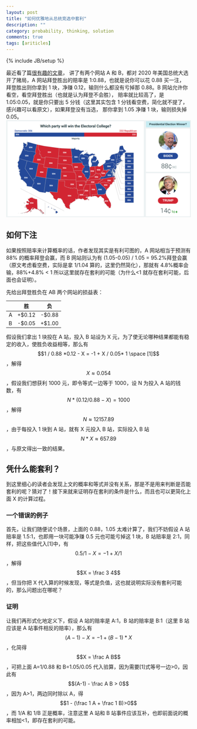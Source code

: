 ```yaml
---
layout: post
title: "如何优雅地从总统竞选中套利"
description: ""
category: probability, thinking, solution
comments: true
tags: [ariticles]
---
```


{% include JB/setup %}

最近看了篇[很有趣的文章](https://computersciencealgorithms.wordpress.com/2020/11/22/exploiting-arbitrage-opportunities-in-betting-markets/)，
讲了有两个网站 A 和 B，都对 2020 年美国总统大选开了赌局，A 网站拜登胜出的赔率是 1:0.88，也就是说你可以花 0.88 买一注，
拜登胜出则你拿到 1 块，净赚 0.12，输则什么都没有亏掉那 0.88。B 网站允许你看空，看空拜登胜出（也就是认为拜登不会胜），
赔率就比较高了，是 1.05:0.05，就是你只要出 5 分钱（这里其实包含 1 分钱看空费，简化就不提了，感兴趣可以看原文），如果拜登没有当选，
那你拿到 1.05 净赚 1 块，输则损失掉 0.05。
![image](/images/predictit-221120.png)<!--more-->

## 如何下注

如果按照赔率来计算概率的话，作者发现其实是有利可图的，A 网站相当于预测有 88% 的概率拜登会赢，而 B 网站则认为有 (1.05-0.05) / 1.05 = 95.2%拜登会赢（原文考虑看空费，实际是拿 1/1.04 算的，这里仍然简化），那就有 4.8%概率会输，88%+4.8% < 1 所以这里就存在套利的可能（为什么<1 就存在套利可能，后面也会证明）。

先给出拜登胜负在 AB 两个网站的损益表：

|     | 胜     | 负     |
| --- | ------ | ------ |
| A   | +$0.12 | -$0.88 |
| B   | -$0.05 | +$1.00 |

假设我们拿出 1 块投在 A 站，投入 B 站设为 X 元，为了使无论哪种结果都能有稳定的收入，使胜负收益相等，那么有$$1 / 0.88 *0.12 - X = -1 + X / 0.05* 1  \space [1]$$，解得$$X \approx 0.054$$，假设我们想获利 1000 元，即令等式一边等于 1000，设 N 为投入 A 站的钱数，有$$N*(0.12/0.88 - X)= 1000$$，解得$$N \approx 12157.89$$，由于每投入 1 块到 A 站，就有 X 元投入 B 站，实际投入 B 站$$N * X \approx657.89$$，与原文得出一致的结果。

## 凭什么能套利？

到这里细心的读者会发现上文的概率和等式并没有关系，那是不是用来判断是否能套利的呢？猜对了！接下来就来证明存在套利的条件是什么，而且也可以更简化上面 X 的计算过程。

### 一个错误的例子

首先，让我们随便试个场景，上面的 0.88，1.05 太难计算了，我们不妨假设 A 站赔率是 1.5:1，也即用一块可能净赚 0.5 元也可能亏掉这 1 块，B 站赔率是 2:1，同样，把这些值代入[1]中，有$$0.5/1 - X = -1 + X/1$$，解得$$X = \frac 3 4$$，但当你把 X 代入算的时候发现，等式是负值，这也就说明实际没有套利可能的，那么问题出在哪呢？

### 证明

让我们再形式化地定义下，假设 A 站的赔率是 A:1，B 站的赔率是 B:1（这里 B 站应该是 A 站事件相反的赔率），那么有$$(A-1) - X = -1 + (B-1)*X$$，化简得$$X = \frac A B$$，可把上面 A=1/0.88 和 B=1.05/0.05 代入验算，因为需要[1]式等号一边>0，因此有$$(A-1) - \frac A B > 0$$，因为 A>1，两边同时除以 A，得$$1 - (\frac 1 A + \frac 1 B)>0$$，而 1/A 和 1/B 正是概率，注意这里 A 站和 B 站事件应该互补，也即前面说的概率相加<1，即存在套利的可能。
